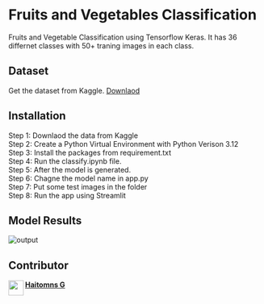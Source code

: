 # Fruits and Vegetables Classification

Fruits and Vegetable Classification using Tensorflow Keras. It has 36 differnet classes with 50+ traning images in each class.

## Dataset 
Get the dataset from Kaggle.
[Downlaod](https://www.kaggle.com/code/databeru/fruit-and-vegetable-classification/input)

## Installation

Step 1: Downlaod the data from Kaggle<br>
Step 2: Create a Python Virtual Environment with Python Verison 3.12<br>
Step 3: Install the packages from requirement.txt<br>
Step 4: Run the classify.ipynb file.<br>
Step 5: After the model is generated.<br>
Step 6: Chagne the model name in app.py<br>
Step 7: Put some test images in the folder<br>
Step 8: Run the app using Streamlit

## Model Results
![output](https://github.com/haitomns4173/fruits_vegetables_classification/assets/67961014/7cf79f03-2e48-4d51-a4a4-f372eb84656a)

## Contributor

**<a href="https://github.com/haitomns4173/"><img src="https://avatars.githubusercontent.com/u/67961014?v=4" align="left" height="30" width="30">Haitomns G</a>**